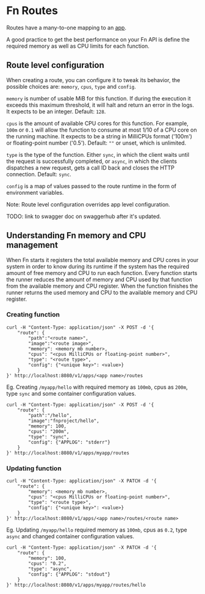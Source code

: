 # Fn Routes

Routes have a many-to-one mapping to an [app](../developers/apps.md).

A good practice to get the best performance on your Fn API is define
the required memory as well as CPU limits for each function.

## Route level configuration

When creating a route, you can configure it to tweak its behavior, the possible
choices are: `memory`, `cpus`, `type` and `config`.

`memory` is number of usable MiB for this function. If during the execution it
exceeds this maximum threshold, it will halt and return an error in the logs. It
expects to be an integer. Default: `128`.

`cpus` is the amount of available CPU cores for this function. For example, `100m` or `0.1`
will allow the function to consume at most 1/10 of a CPU core on the running machine. It
expects to be a string in MilliCPUs format ('100m') or floating-point number ('0.5').
Default: `""` or unset, which is unlimited.

`type` is the type of the function. Either `sync`, in which the client waits
until the request is successfully completed, or `async`, in which the clients
dispatches a new request, gets a call ID back and closes the HTTP connection.
Default: `sync`.

`config` is a map of values passed to the route runtime in the form of
environment variables.

Note: Route level configuration overrides app level configuration.

TODO: link to swagger doc on swaggerhub after it's updated.

## Understanding Fn memory and CPU management

When Fn starts it registers the total available memory and CPU cores in your system
in order to know during its runtime if the system has the required amount of
free memory and CPU to run each function. Every function starts the runner reduces the
amount of memory and CPU used by that function from the available memory and CPU register.
When the function finishes the runner returns the used memory and CPU to the available
memory and CPU register.

### Creating function

```
curl -H "Content-Type: application/json" -X POST -d '{
    "route": {
        "path":"<route name>",
        "image":"<route image>",
        "memory": <memory mb number>,
        "cpus": "<cpus MilliCPUs or floating-point number>",
        "type": "<route type>",
        "config": {"<unique key>": <value>}
    }
}' http://localhost:8080/v1/apps/<app name>/routes
```

Eg. Creating `/myapp/hello` with required memory as `100mb`, cpus as `200m`, type `sync` and
some container configuration values.

```
curl -H "Content-Type: application/json" -X POST -d '{
    "route": {
        "path":"/hello",
        "image":"fnproject/hello",
        "memory": 100,
        "cpus": "200m",
        "type": "sync",
        "config": {"APPLOG": "stderr"}
    }
}' http://localhost:8080/v1/apps/myapp/routes
```

### Updating function

```
curl -H "Content-Type: application/json" -X PATCH -d '{
    "route": {
        "memory": <memory mb number>,
        "cpus": "<cpus MilliCPUs or floating-point number>",
        "type": "<route type>",
        "config": {"<unique key>": <value>}
    }
}' http://localhost:8080/v1/apps/<app name>/routes/<route name>
```

Eg. Updating `/myapp/hello` required memory as `100mb`, cpus as `0.2`, type `async` and changed
container configuration values.

```
curl -H "Content-Type: application/json" -X PATCH -d '{
    "route": {
        "memory": 100,
        "cpus": "0.2",
        "type": "async",
        "config": {"APPLOG": "stdout"}
    }
}' http://localhost:8080/v1/apps/myapp/routes/hello
```

